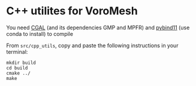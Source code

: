 # C++ utilites for VoroMesh

You need [CGAL](https://www.cgal.org) (and its dependencies GMP and MPFR) and [pybind11](https://pybind11.readthedocs.io/en/stable/installing.html) (use conda to install) to compile

From ```src/cpp_utils```, copy and paste the following instructions in your terminal: 
```
mkdir build
cd build
cmake ../
make
```